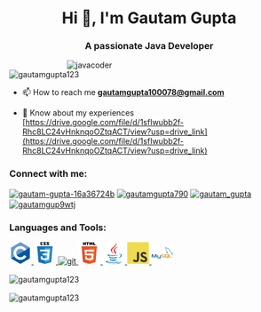 <h1 align="center">Hi 👋, I'm Gautam Gupta</h1>
<h3 align="center">A passionate Java Developer</h3>

<img align="right" alt="javacoder" width="400" src="https://www.sarvika.com/wp-content/uploads/2021/03/Backend-Developer-Python-GIF-Dribble.gif">
<p align="left"> <img src="https://komarev.com/ghpvc/?username=gautamgupta123&label=Profile%20views&color=0e75b6&style=flat" alt="gautamgupta123" /> </p>

- 📫 How to reach me **gautamgupta100078@gmail.com**

- 📄 Know about my experiences [https://drive.google.com/file/d/1sfIwubb2f-Rhc8LC24vHnknqoOZtqACT/view?usp=drive_link](https://drive.google.com/file/d/1sfIwubb2f-Rhc8LC24vHnknqoOZtqACT/view?usp=drive_link)

<h3 align="left">Connect with me:</h3>
<p align="left">
<a href="https://linkedin.com/in/gautam-gupta-16a36724b" target="blank"><img align="center" src="https://raw.githubusercontent.com/rahuldkjain/github-profile-readme-generator/master/src/images/icons/Social/linked-in-alt.svg" alt="gautam-gupta-16a36724b" height="30" width="40" /></a>
<a href="https://instagram.com/gautamgupta790" target="blank"><img align="center" src="https://raw.githubusercontent.com/rahuldkjain/github-profile-readme-generator/master/src/images/icons/Social/instagram.svg" alt="gautamgupta790" height="30" width="40" /></a>
<a href="https://www.leetcode.com/gautam_gupta" target="blank"><img align="center" src="https://raw.githubusercontent.com/rahuldkjain/github-profile-readme-generator/master/src/images/icons/Social/leet-code.svg" alt="gautam_gupta" height="30" width="40" /></a>
<a href="https://auth.geeksforgeeks.org/user/gautamgup9wtj" target="blank"><img align="center" src="https://raw.githubusercontent.com/rahuldkjain/github-profile-readme-generator/master/src/images/icons/Social/geeks-for-geeks.svg" alt="gautamgup9wtj" height="30" width="40" /></a>
</p>

<h3 align="left">Languages and Tools:</h3>
<p align="left"> <a href="https://www.cprogramming.com/" target="_blank" rel="noreferrer"> <img src="https://raw.githubusercontent.com/devicons/devicon/master/icons/c/c-original.svg" alt="c" width="40" height="40"/> </a> <a href="https://www.w3schools.com/css/" target="_blank" rel="noreferrer"> <img src="https://raw.githubusercontent.com/devicons/devicon/master/icons/css3/css3-original-wordmark.svg" alt="css3" width="40" height="40"/> </a> <a href="https://git-scm.com/" target="_blank" rel="noreferrer"> <img src="https://www.vectorlogo.zone/logos/git-scm/git-scm-icon.svg" alt="git" width="40" height="40"/> </a> <a href="https://www.w3.org/html/" target="_blank" rel="noreferrer"> <img src="https://raw.githubusercontent.com/devicons/devicon/master/icons/html5/html5-original-wordmark.svg" alt="html5" width="40" height="40"/> </a> <a href="https://www.java.com" target="_blank" rel="noreferrer"> <img src="https://raw.githubusercontent.com/devicons/devicon/master/icons/java/java-original.svg" alt="java" width="40" height="40"/> </a> <a href="https://developer.mozilla.org/en-US/docs/Web/JavaScript" target="_blank" rel="noreferrer"> <img src="https://raw.githubusercontent.com/devicons/devicon/master/icons/javascript/javascript-original.svg" alt="javascript" width="40" height="40"/> </a> <a href="https://www.mysql.com/" target="_blank" rel="noreferrer"> <img src="https://raw.githubusercontent.com/devicons/devicon/master/icons/mysql/mysql-original-wordmark.svg" alt="mysql" width="40" height="40"/> </a> </p>

<p><img align="center" src="https://github-readme-stats.vercel.app/api/top-langs?username=gautamgupta123&show_icons=true&locale=en&layout=compact" alt="gautamgupta123" /></p>

<p><img align="center" src="https://github-readme-streak-stats.herokuapp.com/?user=gautamgupta123&" alt="gautamgupta123" /></p>
